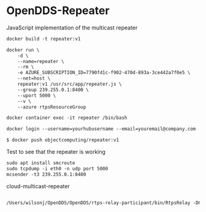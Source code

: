 # OpenDDS-Repeater
JavaScript implementation of the multicast repeater

```markdown
docker build -t repeater:v1
```

```markdown
docker run \
    -d \
    --name=repeater \
    --rm \
    -e AZURE_SUBSCRIPTION_ID=7790fd1c-f902-470d-893a-3ce442a7f0e5 \
    --net=host \
    repeater:v1 /usr/src/app/repeater.js \
    --group 239.255.0.1:8400 \
    --uport 5000 \
    --v \
    --azure rtpsResourceGroup 
```

```markdown
docker container exec -it repeater /bin/bash

docker login --username=yourhubusername --email=youremail@company.com

$ docker push objectcomputing/repeater:v1
```

Test to see that the repeater is working
```markdown
sudo apt install smcroute
sudo tcpdump -i eth0 -n udp port 5000
mcsender -t3 239.255.0.1:8400
```

cloud-multicast-repeater

```markdown

/Users/wilsonj/OpenDDS/OpenDDS/rtps-relay-participant/bin/RtpsRelay -DCPSConfigFile relay1.ini -ApplicationDomain 42 -RelayDomain 0


```
